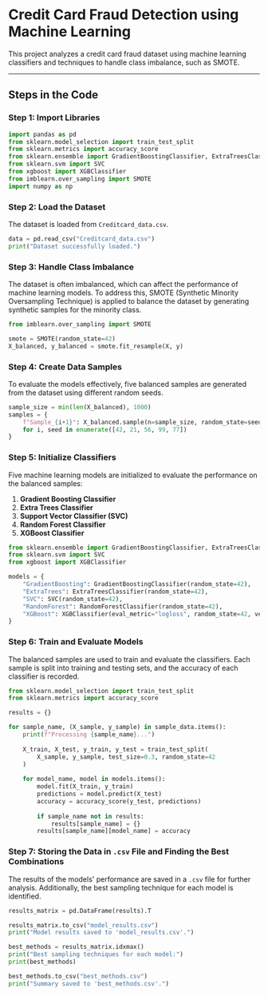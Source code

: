 # Credit Card Fraud Detection using Machine Learning

This project analyzes a credit card fraud dataset using machine learning classifiers and techniques to handle class imbalance, such as SMOTE.

---

## Steps in the Code

### Step 1: Import Libraries
```python
import pandas as pd
from sklearn.model_selection import train_test_split
from sklearn.metrics import accuracy_score
from sklearn.ensemble import GradientBoostingClassifier, ExtraTreesClassifier, RandomForestClassifier
from sklearn.svm import SVC
from xgboost import XGBClassifier
from imblearn.over_sampling import SMOTE
import numpy as np
```

### Step 2: Load the Dataset
The dataset is loaded from `Creditcard_data.csv`.
```python
data = pd.read_csv("Creditcard_data.csv")
print("Dataset successfully loaded.")
```

### Step 3: Handle Class Imbalance

The dataset is often imbalanced, which can affect the performance of machine learning models. To address this, SMOTE (Synthetic Minority Oversampling Technique) is applied to balance the dataset by generating synthetic samples for the minority class.

```python
from imblearn.over_sampling import SMOTE

smote = SMOTE(random_state=42)
X_balanced, y_balanced = smote.fit_resample(X, y)
```

### Step 4: Create Data Samples

To evaluate the models effectively, five balanced samples are generated from the dataset using different random seeds.

```python
sample_size = min(len(X_balanced), 1000)
samples = {
    f"Sample_{i+1}": X_balanced.sample(n=sample_size, random_state=seed)
    for i, seed in enumerate([42, 21, 56, 99, 77])
}
```

### Step 5: Initialize Classifiers

Five machine learning models are initialized to evaluate the performance on the balanced samples:

1. **Gradient Boosting Classifier**
2. **Extra Trees Classifier**
3. **Support Vector Classifier (SVC)**
4. **Random Forest Classifier**
5. **XGBoost Classifier**

```python
from sklearn.ensemble import GradientBoostingClassifier, ExtraTreesClassifier, RandomForestClassifier
from sklearn.svm import SVC
from xgboost import XGBClassifier

models = {
    "GradientBoosting": GradientBoostingClassifier(random_state=42),
    "ExtraTrees": ExtraTreesClassifier(random_state=42),
    "SVC": SVC(random_state=42),
    "RandomForest": RandomForestClassifier(random_state=42),
    "XGBoost": XGBClassifier(eval_metric="logloss", random_state=42, verbosity=0),
}
```

### Step 6: Train and Evaluate Models

The balanced samples are used to train and evaluate the classifiers. Each sample is split into training and testing sets, and the accuracy of each classifier is recorded.

```python
from sklearn.model_selection import train_test_split
from sklearn.metrics import accuracy_score

results = {}

for sample_name, (X_sample, y_sample) in sample_data.items():
    print(f"Processing {sample_name}...")
    
    X_train, X_test, y_train, y_test = train_test_split(
        X_sample, y_sample, test_size=0.3, random_state=42
    )
    
    for model_name, model in models.items():
        model.fit(X_train, y_train)
        predictions = model.predict(X_test)
        accuracy = accuracy_score(y_test, predictions)
        
        if sample_name not in results:
            results[sample_name] = {}
        results[sample_name][model_name] = accuracy
```

### Step 7: Storing the Data in `.csv` File and Finding the Best Combinations

The results of the models' performance are saved in a `.csv` file for further analysis. Additionally, the best sampling technique for each model is identified.

```python
results_matrix = pd.DataFrame(results).T

results_matrix.to_csv("model_results.csv")
print("Model results saved to 'model_results.csv'.")

best_methods = results_matrix.idxmax()
print("Best sampling techniques for each model:")
print(best_methods)

best_methods.to_csv("best_methods.csv")
print("Summary saved to 'best_methods.csv'.")
```